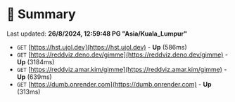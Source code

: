 # 📖 Summary
Last updated: **26/8/2024, 12:59:48 PG "Asia/Kuala_Lumpur"**

- `GET` [https://hst.ujol.dev](https://hst.ujol.dev) - **Up** (586ms)
- `GET` [https://reddviz.deno.dev/gimme](https://reddviz.deno.dev/gimme) - **Up** (3184ms)
- `GET` [https://reddviz.amar.kim/gimme](https://reddviz.amar.kim/gimme) - **Up** (639ms)
- `GET` [https://dumb.onrender.com](https://dumb.onrender.com) - **Up** (313ms)
